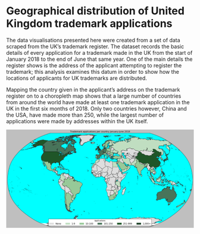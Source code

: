 # Geographical distribution of United Kingdom trademark applications

The data visualisations presented here were created from a set of data scraped from the UK’s trademark register. The dataset records the basic details of every application for a trademark made in the UK from the start of January 2018 to the end of June that same year.  One of the main details the register shows is the address of the applicant attempting to register the trademark; this analysis examines this datum in order to show how the locations of applicants for UK trademarks are distributed. 

Mapping the country given in the applicant’s address on the trademark register on to a choropleth map shows that a large number of countries from around the world have made at least one trademark application in the UK in the first six months of 2018.  Only two countries however, China and the USA, have made more than 250, while the largest number of applications were made by addresses within the UK itself.

![useful image](/assets/world_choro.png)
